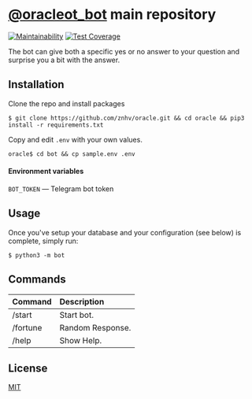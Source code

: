 # [@oracleot_bot](https://t.me/oracleot_bot) main repository

[![Maintainability](https://api.codeclimate.com/v1/badges/dae0b3f62973419eb49b/maintainability)](https://codeclimate.com/github/znhv/oracle/maintainability) [![Test Coverage](https://api.codeclimate.com/v1/badges/dae0b3f62973419eb49b/test_coverage)](https://codeclimate.com/github/znhv/oracle/test_coverage)

The bot can give both a specific yes or no answer to your question and surprise you a bit with the answer.

## Installation

Clone the repo and install packages
```shell
$ git clone https://github.com/znhv/oracle.git && cd oracle && pip3 install -r requirements.txt
```

Copy and edit `.env` with your own values.
```shell
oracle$ cd bot && cp sample.env .env
```

#### Environment variables
`BOT_TOKEN` — Telegram bot token


## Usage


Once you've setup your database and your configuration (see below) is complete, simply run:
```shell
$ python3 -m bot
```

## Commands
Command | Description
:--- | :---
/start | Start bot.
/fortune | Random Response.
/help | Show Help.


## License
[MIT](https://choosealicense.com/licenses/mit/)